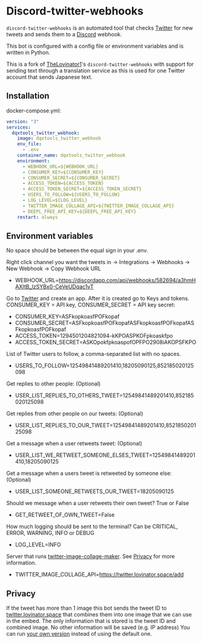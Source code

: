 # Discord-twitter-webhooks


`discord-twitter-webhooks` is an automated tool that checks [Twitter](https://twitter.com) for new tweets and sends them to a [Discord](https://discord.com/) webhook.

This bot is configured with a config file or environment variables and is written in Python.

This is a fork of [TheLovinator1](https://github.com/TheLovinator1)'s `discord-twitter-webhooks` with support for sending text through a translation service as this is used for one Twitter account that sends Japanese text.

## Installation

docker-compose.yml:

```yaml
version: "3"
services:
  dqxtools_twitter_webhook:
    image: dqxtools_twitter_webhook
    env_file:
      - .env
    container_name: dqxtools_twitter_webhook
    environment:
      - WEBHOOK_URL=${WEBHOOK_URL}
      - CONSUMER_KEY=${CONSUMER_KEY}
      - CONSUMER_SECRET=${CONSUMER_SECRET}
      - ACCESS_TOKEN=${ACCESS_TOKEN}
      - ACCESS_TOKEN_SECRET=${ACCESS_TOKEN_SECRET}
      - USERS_TO_FOLLOW=${USERS_TO_FOLLOW}
      - LOG_LEVEL=${LOG_LEVEL}
      - TWITTER_IMAGE_COLLAGE_API=${TWITTER_IMAGE_COLLAGE_API}
      - DEEPL_FREE_API_KEY=${DEEPL_FREE_API_KEY}
    restart: always
```

## Environment variables

No space should be between the equal sign in your .env.

Right click channel you want the tweets in -> Integrations -> Webhooks -> New Webhook -> Copy Webhook URL

- WEBHOOK_URL=https://discordapp.com/api/webhooks/582694/a3hmHAXItB_lzSYBx0-CeVeUDqac1vT

Go to [Twitter](https://developer.twitter.com/en/portal/apps/new) and create an app. After it is created go to Keys and tokens. CONSUMER_KEY = API key, CONSUMER_SECRET = API key secret:

- CONSUMER_KEY=ASFkopkoasfPOFkopaf
- CONSUMER_SECRET=ASFkopkoasfPOFkopafASFkopkoasfPOFkopafASFkopkoasfPOFkopaf
- ACCESS_TOKEN=1294501204821094-kKPOASPKOFpkoaskfpo
- ACCESS_TOKEN_SECRET=ASKOpokfpkoaspofOPFPO2908iAKOPSFKPO

List of Twitter users to follow, a comma-separated list with no spaces.

- USERS_TO_FOLLOW=12549841489201410,18205090125,852185020125098

Get replies to other people: (Optional)

- USER_LIST_REPLIES_TO_OTHERS_TWEET=12549841489201410,852185020125098

Get replies from other people on our tweets: (Optional)

- USER_LIST_REPLIES_TO_OUR_TWEET=12549841489201410,852185020125098

Get a message when a user retweets tweet: (Optional)

- USER_LIST_WE_RETWEET_SOMEONE_ELSES_TWEET=12549841489201410,18205090125

Get a message when a users tweet is retweeted by someone else: (Optional)

- USER_LIST_SOMEONE_RETWEETS_OUR_TWEET=18205090125

Should we message when a user retweets their own tweet? True or False

- GET_RETWEET_OF_OWN_TWEET=False

How much logging should be sent to the terminal? Can be CRITICAL, ERROR, WARNING, INFO or DEBUG

- LOG_LEVEL=INFO

Server that runs [twitter-image-collage-maker](https://github.com/TheLovinator1/twitter-image-collage-maker). See [Privacy](#privacy) for more information.

- TWITTER_IMAGE_COLLAGE_API=https://twitter.lovinator.space/add

## Privacy

If the tweet has more than 1 image this bot sends the tweet ID to [twitter.lovinator.space](https://twitter.lovinator.space/) that combines them into one image that we can use in the embed.
The only information that is stored is the tweet ID and combined image. No other information will be saved (e.g. IP address)
You can run [your own version](https://github.com/TheLovinator1/twitter-image-collage-maker) instead of using the default one.

